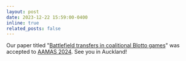 ```yaml
---
layout: post
date: 2023-12-22 15:59:00-0400
inline: true
related_posts: false
---
```


Our paper titled "[Battlefield transfers in coalitional Blotto games](https://dl.acm.org/doi/abs/10.5555/3635637.3663032)" was accepted to [AAMAS 2024](https://www.aamas2024-conference.auckland.ac.nz/). See you in Auckland!
